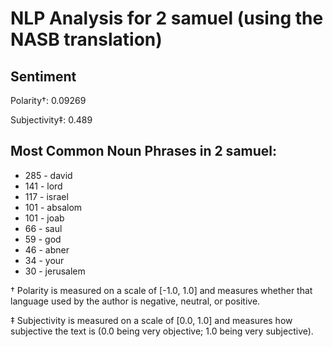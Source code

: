 # NLP Analysis for 2 samuel (using the NASB translation)

## Sentiment

Polarity†: 0.09269

Subjectivity‡: 0.489

## Most Common Noun Phrases in 2 samuel:

 * 285	-  david
 * 141	-  lord
 * 117	-  israel
 * 101	-  absalom
 * 101	-  joab
 * 66	-  saul
 * 59	-  god
 * 46	-  abner
 * 34	-  your
 * 30	-  jerusalem


† Polarity is measured on a scale of [-1.0, 1.0] and measures whether that language used by the author is negative, neutral, or positive.

‡ Subjectivity is measured on a scale of [0.0, 1.0] and measures how subjective the text is (0.0 being very objective; 1.0 being very subjective).